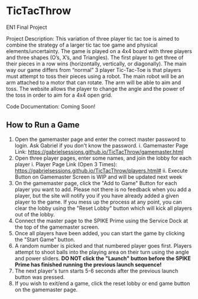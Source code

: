 # TicTacThrow

EN1 Final Project

Project Description: This variation of three player tic tac toe is aimed to combine the strategy of a larger tic tac toe game and physical elements/uncertainty. The game is played on a 4x4 board with three players and three shapes (O’s, X’s, and Triangles). The first player to get three of their pieces in a row wins (horizontally, vertically, or diagonally). The main way our game differs from “normal” 3 player Tic-Tac-Toe is that players must attempt to toss their pieces using a robot.
The main robot will be an arm attached to a motor that can rotate. The arm will be able to aim and toss. The website allows the player to change the angle and the power of the toss in order to aim for a 4x4 open grid.

Code Documentation:
Coming Soon!

## How to Run a Game ##
1. Open the gamemaster page and enter the correct master password to login. Ask Gabriel if you don't know the password.
i. Gamemaster Page Link: https://gabrielsessions.github.io/TicTacThrow/gamemaster.html
2. Open three player pages, enter some names, and join the lobby for each player
i. Player Page Link (Open 3 Times): https://gabrielsessions.github.io/TicTacThrow/players.html#
ii. Execute Button on Gamemaster Screen is WIP and will be updated next week
3. On the gamemaster page, click the "Add to Game" Button for each player you want to add. Please not there is no feedback when you add a player, but the site will notify you if you have already added a given player to the game. If you mess up the process at any point, you can clear the lobby using the "Reset Lobby" button which will kick all players out of the lobby.
4. Connect the master page to the SPIKE Prime using the Service Dock at the top of the gamemaster screen.
5. Once all players have been added, you can start the game by clicking the "Start Game" button.
6. A random number is picked and that numbered player goes first. Players attempt to shoot balls into the playing area on their turn using the angle and power sliders. **DO NOT click the "Launch" button before the SPIKE Prime has finished running the previous launch sequence!**
7. The next player's turn starts 5-6 seconds after the previous launch button was pressed.
8. If you wish to exit/end a game, click the reset lobby or end game button on the gamemaster page.

